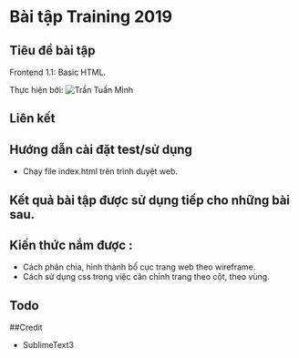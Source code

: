 
# Bài tập Training 2019

## Tiêu đề bài tập
Frontend 1.1: Basic HTML.

Thực hiện bởi: ![Trần Tuấn Minh](https://github.com/minh71297)

## Liên kết


## Hướng dẫn cài đặt test/sử dụng
- Chạy file index.html trên trình duyệt web.

## Kết quả bài tập được sử dụng tiếp cho những bài sau.

## Kiến thức nắm được :
- Cách phân chia, hình thành bố cục trang web theo wireframe.
- Cách sử dụng css trong việc căn chỉnh trang theo cột, theo vùng.

## Todo

##Credit
- SublimeText3